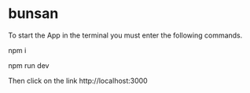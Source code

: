# bunsan
To start the App in the terminal you must enter the following commands.

npm i

npm run dev

Then click on the link http://localhost:3000